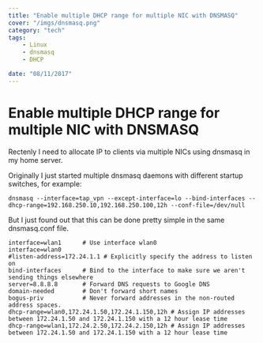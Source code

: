 ```yaml
---
title: "Enable multiple DHCP range for multiple NIC with DNSMASQ"
cover: "/imgs/dnsmasq.png"
category: "tech"
tags:
    - Linux
    - dnsmasq
    - DHCP

date: "08/11/2017"
---
```


# Enable multiple DHCP range for multiple NIC with DNSMASQ
Rectenly I need to allocate IP to clients via multiple NICs using dnsmasq in my home server.

Originally I just started multiple dnsmasq daemons with different startup switches, for example:
```
dnsmasq --interface=tap_vpn --except-interface=lo --bind-interfaces --dhcp-range=192.168.250.10,192.168.250.100,12h --conf-file=/dev/null
```

But I just found out that this can be done pretty simple in the same dnsmasq.conf file.

```
interface=wlan1      # Use interface wlan0
interface=wlan0
#listen-address=172.24.1.1 # Explicitly specify the address to listen on
bind-interfaces      # Bind to the interface to make sure we aren't sending things elsewhere
server=8.8.8.8       # Forward DNS requests to Google DNS
domain-needed        # Don't forward short names
bogus-priv           # Never forward addresses in the non-routed address spaces.
dhcp-range=wlan0,172.24.1.50,172.24.1.150,12h # Assign IP addresses between 172.24.1.50 and 172.24.1.150 with a 12 hour lease time
dhcp-range=wlan1,172.24.2.50,172.24.2.150,12h # Assign IP addresses between 172.24.1.50 and 172.24.1.150 with a 12 hour lease time
```